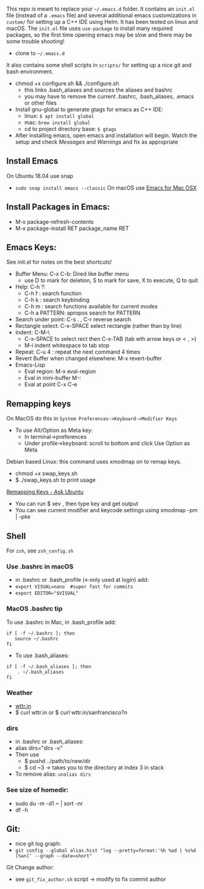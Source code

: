 This repo is meant to replace your `~/.emacs.d` folder. It contains an `init.el` file (instead of a `.emacs` file) and several additional emacs customizations in `custom/` for setting up a C++ IDE using Helm. It has been tested on linux and macOS. The `init.el` file uses `use-package` to install many required packages, so the first time opening emacs may be slow and there may be some trouble shooting!

* clone to `~/.emacs.d` 

It also contains some shell scripts in `scripts/` for setting up a nice git and bash environment. 

* chmod +x configure.sh && ./configure.sh
  * this links .bash_aliases and sources the aliases and bashrc
  * you may have to remove the current .bashrc, .bash_aliases, .emacs or other files
* Install gnu-global to generate gtags for emacs as C++ IDE:
  * linux: `$ apt install global`
  * mac: `brew install global`
  * cd to project directory base: `$ gtags`
* After installing emacs, open emacs and installation will begin. Watch the setup and check *Messages* and *Warnings* and fix as appropriate

## Install Emacs
On Ubuntu 18.04 use snap
  * `sudo snap install emacs --classic`
On macOS use [Emacs for Mac OSX](https://emacsformacosx.com)

## Install Packages in Emacs:
  * M-x package-refresh-contents
  * M-x package-install RET package_name RET
  
##  Emacs Keys:
See init.el for notes on the best shortcuts!
* Buffer Menu: C-x C-b: Dired like buffer menu
  * use D to mark for deletion, S to mark for save, X to execute, Q to quit
* Help: C-h ?: 
  * C-h f : search function
  * C-h k : search keybinding
  * C-h m : search functions available for current modes
  * C-h a PATTERN: apropos search for PATTERN
* Search under point: C-s . , C-r reverse search
* Rectangle select: C-x-SPACE select rectangle (rather than by line)
* Indent: C-M-\
  * C-x-SPACE to select rect then C-x-TAB (tab wth arrow keys or  < , >)
  * M-i indent whitespace to tab stop
* Repeat: C-u 4 : repeat the next command 4 times
* Revert Buffer when changed elsewhere: M-x revert-buffer 
* Emacs-Lisp
  * Eval region: M-x eval-region
  * Eval in mini-buffer M-:
  * Eval at point C-x C-e


## Remapping keys 
On MacOS do this in `System Preferences->Keyboard->Modifier Keys`
* To use Alt/Option as Meta key: 
  * In terminal->preferences
  * Under profile->keyboard: scroll to bottom and click Use Option as Meta


Debian based Linux: this command uses xmodmap on to remap keys. 
* chmod +x swap_keys.sh
* $ ./swap_keys.sh to print usage

[Remapping Keys - Ask Ubuntu](https://askubuntu.com/questions/296155/how-can-i-remap-keyboard-keys#296437)
* You can run $ xev , then type key and get output
* You can see current modifier and keycode settings using xmodmap -pm | -pke 

## Shell
For `zsh`, see `zsh_config.sh`
### Use .bashrc in macOS
* in .bashrc or .bash_profile (<-only used at login) add:
* `export VISUAL=nano  #super fast for commits`
* `export EDITOR="$VISUAL"`

### MacOS .bashrc tip
To use .bashrc in Mac, in .bash_profile add:
```
if [ -f ~/.bashrc ]; then
   source ~/.bashrc
fi
```
* To use .bash_aliases:
```
if [ -f ~/.bash_aliases ]; then
    . ~/.bash_aliases
fi
```
  
### Weather
  * [wttr.in](https://wttr.in/)
  * $ curl wttr.in or $ curl wttr.in/sanfrancisco?n
### dirs
* in .bashrc or .bash_aliases:
* alias dirs="dirs -v"
* Then use
  * $ pushd ../path/to/new/dir
  * $ cd ~3 -> takes you to the directory at index 3 in stack
* To remove alias: `unalias dirs`


### See size of homedir:
* sudo du -m -d1 ~ | sort -nr
* df -h 

## Git:
* nice git log graph:
* `git config --global alias.hist "log --pretty=format:'%h %ad | %s%d [%an]' --graph --date=short"`

Git Change author:
* see `git_fix_author.sh` script -> modify to fix commit author
